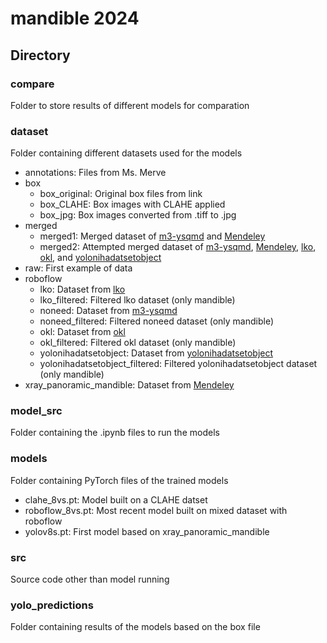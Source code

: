 # mandible 2024
## Directory
### compare
Folder to store results of different models for comparation

### dataset
Folder containing different datasets used for the models
- annotations: Files from Ms. Merve
- box
  - box_original: Original box files from link
  - box_CLAHE: Box images with CLAHE applied
  - box_jpg: Box images converted from .tiff to .jpg
- merged
  - merged1: Merged dataset of [m3-ysqmd](https://universe.roboflow.com/noneed/m3-ysqmd) and [Mendeley](https://data.mendeley.com/datasets/hxt48yk462/1)
  - merged2: Attempted merged dataset of [m3-ysqmd](https://universe.roboflow.com/noneed/m3-ysqmd), [Mendeley](https://data.mendeley.com/datasets/hxt48yk462/1), [lko](https://universe.roboflow.com/mask-wbqqz/lko), [okl](https://universe.roboflow.com/mask-wbqqz/okl), and [yolonihadatsetobject](https://universe.roboflow.com/yolopg/yolonihadatsetobject)
- raw: First example of data
- roboflow
  - lko: Dataset from [lko](https://universe.roboflow.com/mask-wbqqz/lko)
  - lko_filtered: Filtered lko dataset (only mandible)
  - noneed: Dataset from [m3-ysqmd](https://universe.roboflow.com/noneed/m3-ysqmd)
  - noneed_filtered: Filtered noneed dataset (only mandible)
  - okl: Dataset from [okl](https://universe.roboflow.com/mask-wbqqz/okl)
  - okl_filtered: Filtered okl dataset (only mandible)
  - yolonihadatsetobject: Dataset from [yolonihadatsetobject](https://universe.roboflow.com/yolopg/yolonihadatsetobject)
  - yolonihadatsetobject_filtered: Filtered yolonihadatsetobject dataset (only mandible)
- xray_panoramic_mandible: Dataset from [Mendeley](https://data.mendeley.com/datasets/hxt48yk462/1)

### model_src
Folder containing the .ipynb files to run the models

### models
Folder containing PyTorch files of the trained models 
- clahe_8vs.pt: Model built on a CLAHE datset
- roboflow_8vs.pt: Most recent model built on mixed dataset with roboflow
- yolov8s.pt: First model based on xray_panoramic_mandible

### src
Source code other than model running

### yolo_predictions
Folder containing results of the models based on the box file
